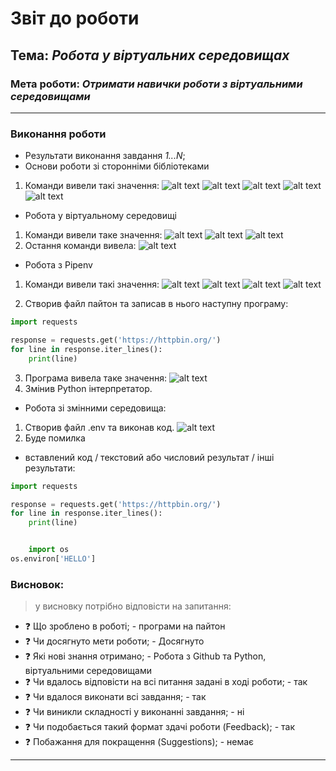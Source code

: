 # Звіт до роботи
## Тема: _Робота у віртуальних середовищах_
### Мета роботи: _Отримати навички роботи з віртуальними середовищами_
---
### Виконання роботи
- Результати виконання завдання *1...N*;
- Основи роботи зі сторонніми бібліотеками
1. Команди вивели такі значення:
![alt text](https://github.com/opusas/tk-41/blob/main/lab4/pictures/1.pip_v.PNG "скрін 1")
![alt text](https://github.com/opusas/tk-41/blob/main/lab4/pictures/2.install_request.PNG "скрін 2")
![alt text](https://github.com/opusas/tk-41/blob/main/lab4/pictures/3.python.PNG "скрін 3")
![alt text](https://github.com/opusas/tk-41/blob/main/lab4/pictures/4.pip%20show%20requests.PNG "скрін 4")
![alt text](https://github.com/opusas/tk-41/blob/main/lab4/pictures/5.%20pip%20install%20reqests.PNG "скрін 5")
- Робота у віртуальному середовищі 
1. Команди вивели таке значення:
![alt text](https://github.com/opusas/tk-41/blob/main/lab4/pictures/6.source.PNG "скрін 6")
![alt text](https://github.com/opusas/tk-41/blob/main/lab4/pictures/7.source.PNG "скрін 7")
![alt text](https://github.com/opusas/tk-41/blob/main/lab4/pictures/8.source.PNG "скрін 8")
2. Остання команди вивела:
![alt text](https://github.com/opusas/tk-41/blob/main/lab4/pictures/8.source.PNG "скрін 9")
- Робота з Pipenv
1.  Команди вивели такі значення:
    ![alt text](https://github.com/opusas/tk-41/blob/main/lab4/pictures/9.install%20pipnv.PNG "скрін 10")
    ![alt text](https://github.com/opusas/tk-41/blob/main/lab4/pictures/10.pipnv%20help.PNG "скрін 11")
    ![alt text](https://github.com/opusas/tk-41/blob/main/lab4/pictures/11.pipnv%20help%202.PNG "скрін 12")
    ![alt text](https://github.com/opusas/tk-41/blob/main/lab4/pictures/12.pipnv%20python.PNG "скрін 13")
    
2. Створив файл пайтон та записав в нього наступну програму:
```python
import requests

response = requests.get('https://httpbin.org/')
for line in response.iter_lines():
    print(line)
```
3. Програма вивела таке значення:
![alt text](https://github.com/opusas/tk-41/blob/main/lab4/pictures/13.code.PNG "скрін 14")
8. Змінив Python інтерпретатор. 

- Робота зі змінними середовища:
1. Створив файл .env та виконав код.
![alt text](https://github.com/opusas/tk-41/blob/main/lab4/pictures/14.env%20code.PNG "скрін 15")
2. Буде помилка
- вставлений код / текстовий або числовий результат / інші результати:
```python
import requests

response = requests.get('https://httpbin.org/')
for line in response.iter_lines():
    print(line)


    import os
os.environ['HELLO']
```
### Висновок: 
> у висновку потрібно відповісти на запитання:
- :question: Що зроблено в роботі; - програми на пайтон
- :question: Чи досягнуто мети роботи; - Досягнуто
- :question: Які нові знання отримано; - Робота з Github та Python, віртуальними середовищами
- :question: Чи вдалось відповісти на всі питання задані в ході роботи; - так
- :question: Чи вдалося виконати всі завдання; - так
- :question: Чи виникли складності у виконанні завдання; - ні
- :question: Чи подобається такий формат здачі роботи (Feedback); - так
- :question: Побажання для покращення (Suggestions); - немає
---    